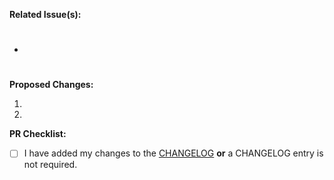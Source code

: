 **Related Issue(s):** 

- #


**Proposed Changes:**

1. 
2. 

**PR Checklist:**

- [ ] I have added my changes to the [CHANGELOG](https://github.com/stac-utils/stac-server/blob/main/CHANGELOG.md) **or** a CHANGELOG entry is not required.
